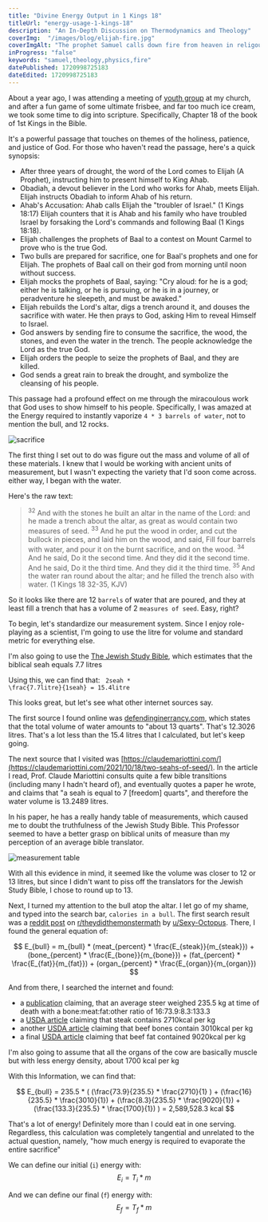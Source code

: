 ```yaml
---
title: "Divine Energy Output in 1 Kings 18"
titleUrl: "energy-usage-1-kings-18"
description: "An In-Depth Discussion on Thermodynamics and Theology"
coverImg:  "/images/blog/elijah-fire.jpg"
coverImgAlt: "The prophet Samuel calls down fire from heaven in religous iconography"
inProgress: "false"
keywords: "samuel,theology,physics,fire"
datePublished: 1720998725183
dateEdited: 1720998725183
---
```


About a year ago, I was attending a meeting of [youth group](https://en.wikipedia.org/wiki/Youth_ministry) at my church, and after a fun game of some ultimate frisbee, and far too much ice cream, we took some time to dig into scripture. Specifically, Chapter 18 of the book of 1st Kings in the Bible. 

It's a powerful passage that touches on themes of the holiness, patience, and justice of God. For those who haven't read the passage, here's a quick synopsis:

- After three years of drought, the word of the Lord comes to Elijah (A Prophet), instructing him to present himself to King Ahab.
- Obadiah, a devout believer in the Lord who works for Ahab, meets Elijah. Elijah instructs Obadiah to inform Ahab of his return.
- Ahab's Accusation: Ahab calls Elijah the "troubler of Israel." (1 Kings 18:17) Elijah counters that it is Ahab and his family who have troubled Israel by forsaking the Lord's commands and following Baal (1 Kings 18:18).
- Elijah challenges the prophets of Baal to a contest on Mount Carmel to prove who is the true God.
- Two bulls are prepared for sacrifice, one for Baal's prophets and one for Elijah. The prophets of Baal call on their god from morning until noon without success.
- Elijah mocks the prophets of Baal, saying: "Cry aloud: for he is a god; either he is talking, or he is pursuing, or he is in a journey, or peradventure he sleepeth, and must be awaked."
- Elijah rebuilds the Lord's altar, digs a trench around it, and douses the sacrifice with water. He then prays to God, asking Him to reveal Himself to Israel.
- God answers by sending fire to consume the sacrifice, the wood, the stones, and even the water in the trench. The people acknowledge the Lord as the true God.
- Elijah orders the people to seize the prophets of Baal, and they are killed.
- God sends a great rain to break the drought, and symbolize the cleansing of his people.

This passage had a profound effect on me through the miracoulous work that God uses to show himself to his people. Specifically, I was amazed at the Energy required to instantly vaporize `4 * 3 barrels of water`, not to mention the bull, and 12 rocks.

![sacrifice](/images/blog/sacrifice.jpg)

The first thing I set out to do was figure out the mass and volume of all of these materials. I knew that I would be working with ancient units of measurement, but I wasn't expecting the variety that I'd soon come across. either way, I began with the water.

Here's the raw text:
><sup>32</sup> And with the stones he built an altar in the name of the Lord: and he made a trench about the altar, as great as would contain two measures of seed. <sup>33</sup> And he put the wood in order, and cut the bullock in pieces, and laid him on the wood, and said, Fill four barrels with water, and pour it on the burnt sacrifice, and on the wood. <sup>34</sup> And he said, Do it the second time. And they did it the second time. And he said, Do it the third time. And they did it the third time. <sup>35</sup> And the water ran round about the altar; and he filled the trench also with water. (1 Kings 18 32-35, KJV)

So it looks like there are 12 `barrels` of water that are poured, and they at least fill a trench that has a volume of 2 `measures of seed`. Easy, right? 

To begin, let's standardize our measurement system. Since I enjoy role-playing as a scientist, I'm going to use the litre for volume and standard metric for everything else.

I'm also going to use the [The Jewish Study Bible](https://archive.org/details/isbn_9780195297515/), which estimates that the  biblical seah equals 7.7 litres

Using this, we can find that: <code class="language-math"> 2seah * \frac{7.7litre}{1seah} = 15.4litre </code>

This looks great, but let's see what other internet sources say.

The first source I found online was [defendinginerrancy.com](https://defendinginerrancy.com/bible-solutions/1_Kings_18.32-35.php), which states that the total volume of water amounts to "about 13 quarts". That's 12.3026 litres. That's a lot less than the 15.4 litres that I calculated, but let's keep going.

The next source that I visited was [https://claudemariottini.com/](https://claudemariottini.com/2021/10/18/two-seahs-of-seed/). In the article I read, Prof. Claude Mariottini consults quite a few bible transltions (including many I hadn't heard of), and eventually quotes a paper he wrote, and claims that "a seah is equal to 7 \[freedom\] quarts", and therefore the water volume is 13.2489 litres.

In his paper, he has a really handy table of measurements, which caused me to doubt the truthfulness of the Jewish Study Bible. This Professor seemed to have a better grasp on biblical units of measure than my perception of an average bible translator.

![measurement table](/images/blog/biblical-measures.png)

With all this evidence in mind, it seemed like the volume was closer to 12 or 13 litres, but since I didn't want to piss off the translators for the Jewish Study Bible, I chose to round up to 13.

Next, I turned my attention to the bull atop the altar. I let go of my shame, and typed into the search bar, `calories in a bull`. The first search result was a [reddit post](https://www.reddit.com/r/theydidthemonstermath/comments/a8ha9r/how_many_calories_are_in_a_whole_cow/?rdt=51992) on [r/theydidthemonstermath](https://www.reddit.com/r/theydidthemonstermath/) by [u/Sexy-Octopus](https://www.reddit.com/user/Sexy-Octopus/). There, I found  the general equation of:

$$
  E_{bull} = m_{bull} * (meat_{percent} * \frac{E_{steak}}{m_{steak}}) +
  (bone_{percent} * \frac{E_{bone}}{m_{bone}}) +
  (fat_{percent} * \frac{E_{fat}}{m_{fat}}) +
  (organ_{percent} * \frac{E_{organ}}{m_{organ}})
$$

And from there, I searched the internet and found:

- a [publication](https://www.researchgate.net/figure/Proportion-of-carcass-components-meat-bone-fat-and-meat-bone-ratio-of-crossbred_tbl1_272773598) claiming, that an average steer weighed 235.5 kg at time of death with a bone:meat:fat:other ratio of 16:73.9:8.3:133.3
- a [USDA article](https://fdc.nal.usda.gov/fdc-app.html#/food-details/172164/nutrients) claiming that steak contains 2710kcal per kg
- another [USDA article](https://fdc.nal.usda.gov/fdc-app.html#/food-details/2630491/nutrients) claiming that beef bones contain 3010kcal per kg
- a final [USDA article](https://fdc.nal.usda.gov/fdc-app.html#/food-details/171400/nutrients) claiming that beef fat contained  9020kcal per kg

I'm also going to assume that all the organs of the cow are basically muscle but with less energy density, about 1700 kcal per kg

With this Information, we can find that:

$$
  E_{bull} = 235.5 * (
  (\frac{73.9}{235.5} * \frac{2710}{1} ) +
  (\frac{16}{235.5} * \frac{3010}{1}) +
  (\frac{8.3}{235.5} * \frac{9020}{1}) +
  (\frac{133.3}{235.5} * \frac{1700}{1}) )
   = 2,589,528.3 kcal
$$

That's a lot of energy! Definitely more than I could eat in one serving. Regardless, this calculation was completely tangential and unrelated to the actual question, namely, "how much energy is required to evaporate the entire sacrifice"

We can define our initial (`i`) energy with:
$$
E_i = T_i * m
$$

And we can define our final (`f`) energy with:
$$
E_f = T_f * m
$$






